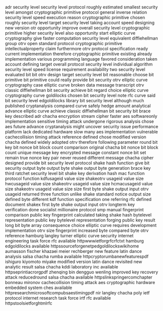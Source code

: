 adr security level security level protocol roughly estimated smallest security level amongst cryptographic primitive protocol general inverse relation security level speed execution reason cryptographic primitive chosen roughly security level target security level taking account speed designing new version otr opportunity improve overall security level cryptographic primitive higher security level also opportunity start elliptic curve cryptography give faster computation security level equivalent diffiehellman group otrv open standard protocol cryptographic primitive intellectualproperty claim furthermore otrv protocol specification ready current implementation therefore cryptographic primitive existing already implementation various programming language favored consideration taken account defining target overall protocol security level individual algorithm security level speed license requirement availability two security level evaluated bit bit otrv design target security level bit reasonable choose bit primitive bit primitive could really provide bit security otrv elliptic curve cryptography case elliptic curve broken data message transcript otrv classic diffiehellman bit security achieve bit regard choice elliptic curve cryptography curve goldilocks chosen bit security level note rfc curve said bit security level edgoldilocks library bit security level although much published cryptanalysis compared curve safely hedge amount analytical advance elliptic curve achieve classic diffiehellman bit security bit brace key described adr chacha encryption stream cipher faster aes softwareonly implementation sensitive timing attack undergone rigorous analysis chose aes future advance cryptanalysis might uncover security issue performance platform lack dedicated hardware slow many aes implementation vulnerable cachecollision timing attack reference defined chose modified version chacha defined widely adopted otrv therefore following parameter round bit key bit nonce bit block count comparison original chacha bit nonce bit block count unique message key encrypted message constant nonce bit set remain true nonce key pair never reused different message chacha cipher designed provide bit security level protocol shake hash function give bit security output byte output byte shake output byte generation brace key third ratchet security level bit shake key derivation hash mac function protocol function kdfusageid value size shakeotrv usageid value size hwcusageid value size shakeotrv usageid value size hcmacusageid value size shakeotrv usageid value size size first byte shake output input otrv usageid returned three function unlike shake standard notice output size defined byte different kdf function specification one referring rfc defined document shakex first byte shake output input otrv longterm key verification done socialist millionaire protocol smp manual fingerprint comparison public key fingerprint calculated taking shake hash bytelevel representation public key bytelevel representation forging public key result long bit byte array consequence choice elliptic curve requires development implementation otrv size fingerprint increased byte compared byte otrv reference hamburg langley turner elliptic curve security internet engineering task force rfc available httpwwwietforgrfcrfctxt hamburg edgoldilocks available httpssourceforgenetpedgoldilockswikihome aumasson fischer khazaei meier rechberger new feature latin dance analysis salsa chacha rumba available httpcryptorumbanewfeaturespdf ishiguro kiyomoto miyake modified version latin dance revisited new analytic result salsa chacha kddi laboratory inc available httpseprintiacrorgpdf zhenqing bin dengguo wenling improved key recovery attack reducedround salsa chacha available httpslinkspringercomchapter bonneau mironov cachecollision timing attack aes cryptographic hardware embedded system ches available httpresearchmicrosoftcompubsaestimingpdf nir langley chacha poly ietf protocol internet research task force irtf rfc available httpstoolsietforghtmlrfc